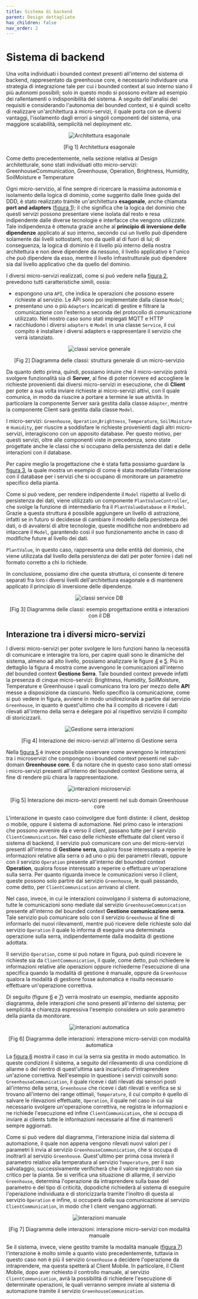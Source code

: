 ```yaml
---
title: Sistema di backend
parent: Design dettagliato
has_children: false
nav_order: 2
---
```

# Sistema di backend

Una volta individuati i bounded context presenti all'interno del sistema di backend, rappresentato da greenhouse core, è necessario individuare una strategia di integrazione tale per cui i bounded context al suo interno siano il più autonomi possibili; solo in questo modo si possono evitare ad esempio dei rallentamenti o indisponibilità del sistema. A seguito dell'analisi dei requisiti e considerando l'autonomia dei bounded context, si è quindi scelto di realizzare un'architettura a micro-servizi, il quale porta con se diversi vantaggi, l'isolamento dagli errori a singoli componenti del sistema, una maggiore scalabilità, semplicità nel deployment etc.

<div align="center">
<img src="img/exagonal_architecture.png" alt="Architettura esagonale" id="fig1">
<p align="center">[Fig 1] Architettura esagonale</p>
</div>



Come detto precedentemente, nella sezione relativa al Design architetturale, sono stati individuati otto micro-servizi: GreenhouseCommunication, Greenhouse, Operation, Brightness, Humidity, SoilMoisture e Temperature

Ogni micro-servizio, al fine sempre di ricercare la massima autonomia e isolamento della logica di dominio, come suggerito dalle linee guida del DDD, è stato realizzato tramite un'architettura **esagonale**, anche chiamata **port and adapters** (<a href="#fig1">figura 1</a>); il che significa che la logica del dominio che questi servizi possono presentare viene isolata dal resto e resa indipendente dalle diverse tecnologie e interfacce che vengono utilizzate. Tale indipendenza è ottenuta grazie anche al **principio di inversione delle dipendenze** applicato al suo interno, secondo cui un livello può dipendere solamente dai livelli sottostanti, non da quelli al di fuori di lui; di conseguenza, la logica di dominio è il livello più interno della nostra architettura e non deve dipendere da nessuno, il livello applicativo è l'unico che può dipendere da esso, mentre il livello infrastrutturale può dipendere sia dal livello applicativo che da quello del dominio. 

I diversi micro-servizi realizzati, come si può vedere nella <a href="#fig2">figura 2</a>, prevedono tutti caratteristiche simili, ossia:

- espongono una ``API``, che indica le operazioni che possono essere richieste al servizio. Le API sono poi implementate dalla classe ``Model``;
- presentano uno o più ``Adapters`` incaricati di gestire e filtrare la comunicazione con l'esterno a seconda del protocollo di comunicazione utilizzato. Nel nostro caso sono stati impiegati MQTT e HTTP
- racchiudono i diversi ``adapters`` e ``Model`` in una classe ``Service``, il cui compito è installare i diversi adapters e rappresentare il servizio che verrà istanziato.

<div align="center">
<img src="img/classi_service_generale.png" alt="classi service generale" id="fig2">
<p align="center">[Fig 2] Diagramma delle classi: struttura generale di un micro-servizio</p>
</div>



Da quanto detto prima, quindi, possiamo intuire che il micro-servizio potrà svolgere funzionalità sia di **Server**, al fine di poter ricevere ed accogliere le richieste provenienti dai diversi micro-servizi in esecuzione, che di **Client** per poter a sua volta inviare richieste ai micro-servizi attivi, con il quale comunica, in modo da riuscire a portare a termine le sue attività. In particolare la componente Server sarà gestita dalla classe ``Adapter``, mentre la componente Client sarà gestita dalla classe ``Model``.

I micro-servizi: ``Greenhouse``, ``Operation``,``Brightness``, ``Temperature``, ``SoilMoisture`` e ``Humidity``, per riuscire a soddisfare le richieste provenienti dagli altri micro-servizi, interagiscono con un apposito database. Per questo motivo, per questi servizi, oltre alle componenti viste in precedenza, sono state progettate anche le classi che si occupano della persistenza dei dati e delle interazioni con il database.

Per capire meglio la progettazione che è stata fatta possiamo guardare la <a href="#fig3">figura 3</a>, la quale mostra un esempio di come è stata modellata l'interazione con il database per i servizi che si occupano di monitorare un parametro specifico della pianta.

Come si può vedere, per rendere indipendente il ``Model`` rispetto al livello di persistenza dei dati, viene utilizzato un componente ``PlantValueController``, che svolge la funzione di intermediario fra il ``PlantValueDatabase`` e il ``Model``. Grazie a questa struttura è possibile aggiungere un livello di astrazione, infatti se in futuro si decidesse di cambiare il modello della persistenza dei dati, o di avvalersi di altre tecnologie, queste modifiche non andrebbero ad intaccare il ``Model``, garantendo così il suo funzionamento anche in caso di modifiche future al livello dei dati. 

``PlantValue``, in questo caso, rappresenta una delle entità del dominio, che viene utilizzata dal livello della persistenza dei dati per poter fornire i dati nel formato corretto a chi lo richiede. 

In conclusione, possiamo dire che questa struttura, ci consente di tenere separati fra loro i diversi livelli dell'architettura esagonale e di mantenere applicato il principio di inversione delle dipendenze.

<div align="center">
<img src="img/classi_esempio_persistenza.png" alt="classi service DB" id="fig3">
 <p align="center">[Fig 3] Diagramma delle classi: esempio progettazione entità e interazioni con il DB</p>
</div>

## Interazione tra i diversi micro-servizi
I diversi micro-servizi per poter svolgere le loro funzioni hanno la necessità di comunicare e interagire tra loro, per capire quali sono le dinamiche del sistema, almeno ad alto livello, possiamo analizzare le figure <a href="#fig4">4</a> e <a href="#fig5">5</a>. Più in dettaglio la figura 4 mostra come avvengono le comunicazioni all'interno del bounded context **Gestione Serra**. Tale bounded context prevede infatti la presenza di cinque micro-servizi: Brightness, Humidity, SoilMoisture, Temperature e Greenhouse i quali comunicano tra loro per mezzo delle **API** messe a disposizione da ciascuno. Nello specifico la comunicazione, come si può vedere in figura, avviene in modo unidirezionale a partire dal servizio ``Greenhouse``, in quanto è quest'ultimo che ha il compito di ricevere i dati rilevati all'interno della serra e delegare poi al rispettivo servizio il compito di storicizzarli.

<div align="center">
<img src="img/gestione_serra.png" alt="Gestione serra interazioni" id="fig4">
 <p align="center">[Fig 4] Interazione dei micro-servizi all'interno di Gestione serra</p>
</div>

Nella <a href="#fig5">figura 5</a> è invece possibile osservare come avvengono le interazioni tra i microservizi che compongono i bounded context presenti nel sub-domain **Greenhouse core**. È da notare che in questo caso sono stati omessi i micro-servizi presenti all'interno del bounded context Gestione serra, al fine di rendere più chiara la rappresentazione.

<div align="center">
<img src="img/interazioni_microservizi.png" alt="interazioni microservizi", id="fig5">
 <p align="center">[Fig 5] Interazione dei micro-servizi presenti nel sub domain Greenhouse core</p>
</div>

L'interazione in questo caso coinvolgere due fonti distinte: il client, desktop o mobile, oppure il sistema di automazione. Nel primo caso le interazioni che possono avvenire da e verso il client, passano tutte per il servizio ``ClientCommunication``. Nel caso delle richieste effettuate dal client verso il sistema di backend, il servizio può comunicare con uno dei micro-servizi presenti all'interno di **Gestione serra**, qualora fosse interessato a reperire le informazioni relative alla serra o ad uno o più dei parametri rilevati, oppure con il servizio ``Operation`` presente all'interno del bounded context **Operation**, qualora fosse interessato a reperire o effettuare un'operazione sulla serra. Per quanto riguarda invece le comunicazioni verso il client, queste possono solo partire dal servizio ``Greenhouse``, le quali passando, come detto, per ``ClientCommunication`` arrivano al client.

Nel caso, invece, in cui le interazioni coinvolgano il sistema di automazione, tutte le comunicazioni sono mediate dal servizio ``GreenhouseCommunication`` presente all'interno del bounded context **Gestione comunicazione serra**. Tale servizio può comunicare solo con il servizio ``Greenhouse`` al fine di informarlo dei nuovi rilevamenti, mentre può ricevere delle richieste solo dal servizio ``Operation`` il quale lo informa di eseguire una determinata operazione sulla serra, indipendentemente dalla modalità di gestione adottata.

Il servizio ``Operation``, come si può notare in figura, può quindi ricevere le richieste sia da ``ClientCommunication``, il quale, come detto, può richiedere le informazioni relative alle operazioni oppure richiederne l'esecuzione di una specifica quando la modalità di gestione è manuale, oppure da ``Greenhouse`` qualora la modalità di gestione fosse automatica e risulta necessario effettuare un'operazione correttiva.

Di seguito (figure <a href="#fig6">6</a> e <a href="#fig7">7</a>) verrà mostrato un esempio, mediante apposito diagramma, delle interazioni che sono presenti all'interno del sistema; per semplicità e chiarezza espressiva l'esempio considera un solo parametro della pianta da monitorare.

<div align="center">
<img src="img/interazioni_automatica.png" alt="interazioni automatica", id="fig6">
 <p align="center">[Fig 6] Diagramma delle interazioni: interazione micro-servizi con modalità automatica</p>
</div>

La <a href="#fig6">figura 6</a> mostra il caso in cui la serra sia gestita in modo automatico. In queste condizioni il sistema, a seguito del rilevamento di una condizione di allarme o del rientro di quest'ultima sarà incaricato d'intraprendere un'azione correttiva. Nell'esempio in questione i servizi coinvolti sono: ``GreenhouseCommunication``, il quale riceve i dati rilevati dai sensori posti all'interno della serra, ``Greenhouse`` che riceve i dati rilevati e verifica se si trovano all'interno dei range ottimali, ``Temperature``, il cui compito è quello di salvare le rilevazioni effettuate, ``Operation``, il quale nel caso in cui sia necessario svolgere un'operazione correttiva, ne registra le informazioni e ne richiede l'esecuzione ed infine ``ClientCommunication``, che si occupa di inviare ai clients tutte le informazioni necessarie al fine di mantenerli sempre aggiornati. 

Come si può vedere dal diagramma, l'interazione inizia dal sistema di automazione, il quale non appena vengono rilevati nuovi valori per i parametri li invia al servizio ``GreenhouseCommunication``, che si occupa di inoltrarli al servizio ``Greenhouse``. Quest'ultimo per prima cosa invierà il parametro relativo alla temperatura al servizio ``Temperature``, per il suo salvataggio, successivamente verificherà che il valore registrato non sia critico per la pianta. Se si verifica una situazione di allarme, il servizio ``Greenhouse``, determina l'operazione da intraprendere sulla base del parametro e del tipo di criticità, dopodiché richiederà al sistema di eseguire l'operazione individuata e di storicizzarla tramite l'inoltro di questa al servizio ``Operation`` e infine, si occuperà della sua comunicazione al servizio ``ClientCommunication``, in modo che I client vengano aggiornati.

<div align="center">
<img src="img/interazioni_manuale.png" alt="interazioni manuale", id="fig7">
 <p align="center">[Fig 7] Diagramma delle interazioni: interazione micro-servizi con modalità manuale</p>
</div>

Se il sistema, invece, viene gestito tramite la modalità manuale (<a href="#fig7">figura 7</a>) l'interazione è molto simile a quanto visto precedentemente, tuttavia in questo caso non è più il servizio ``Greenhouse`` a decidere l'operazione da intraprendere, ma questa spetterà al Client Mobile. In particolare, il Client Mobile, dopo aver richiesto il controllo manuale, al servizio ``ClientCommunication``, avrà la possibilità di richiedere l'esecuzione di determinate operazioni, le quali verranno sempre inviate al sistema di automazione tramite il servizio ``GreenhouseCommunication``.